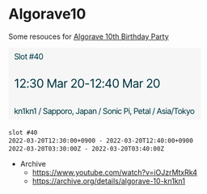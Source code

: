 # Algorave10

Some resouces for [Algorave 10th Birthday Party](https://ten.algorave.com/)

<img src="image/ss_slot40.png" width="380" height="142" />

```
slot #40 
2022-03-20T12:30:00+0900 - 2022-03-20T12:40:00+0900
2022-03-20T03:30:00Z - 2022-03-20T03:40:00Z
```
- Archive
    - https://www.youtube.com/watch?v=iOJzrMtxRk4
    - https://archive.org/details/algorave-10-kn1kn1
